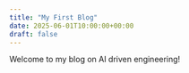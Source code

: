 ```yaml
---
title: "My First Blog"
date: 2025-06-01T10:00:00+00:00
draft: false
---
```


Welcome to my blog on AI driven engineering!
